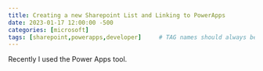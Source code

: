 ```yaml
---
title: Creating a new Sharepoint List and Linking to PowerApps
date: 2023-01-17 12:00:00 -500
categories: [microsoft]
tags: [sharepoint,powerapps,developer]     # TAG names should always be lowercase
---
```


Recently I used the Power Apps tool. 
